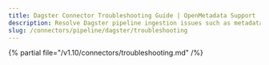 ```yaml
---
title: Dagster Connector Troubleshooting Guide | OpenMetadata Support
description: Resolve Dagster pipeline ingestion issues such as metadata gaps, API rate-limits, or project config errors.
slug: /connectors/pipeline/dagster/troubleshooting
---
```


{% partial file="/v1.10/connectors/troubleshooting.md" /%}
